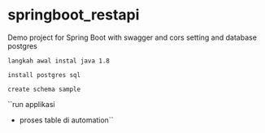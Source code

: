 # springboot_restapi
Demo project for Spring Boot with swagger and cors setting and database postgres


``langkah awal instal java 1.8``

``install postgres sql``

``create schema sample``

``run applikasi 
 - proses table di automation``
